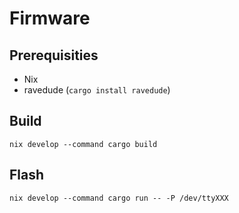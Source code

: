 # Firmware

## Prerequisities

- Nix
- ravedude (`cargo install ravedude`)

## Build

```shell
nix develop --command cargo build
```

## Flash

```shell
nix develop --command cargo run -- -P /dev/ttyXXX
```

